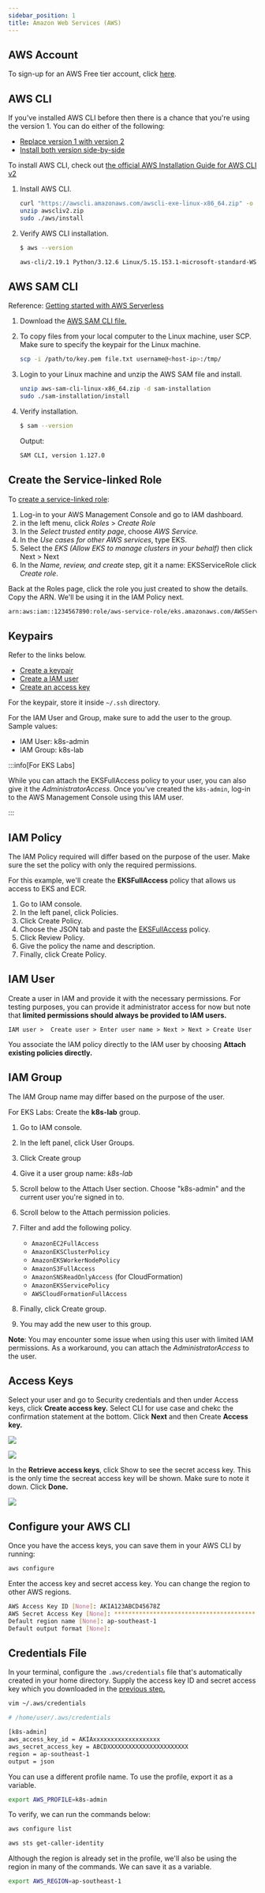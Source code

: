 ```yaml
---
sidebar_position: 1
title: Amazon Web Services (AWS)
---
```



## AWS Account 

To sign-up for an AWS Free tier account, click [here](https://aws.amazon.com/free/).


## AWS CLI 

If you've installed AWS CLI before then there is a chance that you're using the version 1. You can do either of the following:

- [Replace version 1 with version 2](https://docs.aws.amazon.com/cli/latest/userguide/cliv2-migration-instructions.html#cliv2-migration-instructions-migrate) 
- [Install both version side-by-side](https://docs.aws.amazon.com/cli/latest/userguide/cliv2-migration-instructions.html#cliv2-migration-instructions-migrate)

To install AWS CLI, check out [the official AWS Installation Guide for AWS CLI v2](https://docs.aws.amazon.com/cli/latest/userguide/getting-started-install.html)

1. Install AWS CLI. 

    ```bash
    curl "https://awscli.amazonaws.com/awscli-exe-linux-x86_64.zip" -o "awscliv2.zip"
    unzip awscliv2.zip
    sudo ./aws/install 
    ```

2. Verify AWS CLI installation.

    ```bash
    $ aws --version

    aws-cli/2.19.1 Python/3.12.6 Linux/5.15.153.1-microsoft-standard-WSL2 exe/x86_64.ubuntu.22  
    ```

## AWS SAM CLI 

Reference: [Getting started with AWS Serverless](https://docs.aws.amazon.com/serverless-application-model/latest/developerguide/serverless-getting-started.html)

1. Download the [AWS SAM CLI file.](https://docs.aws.amazon.com/serverless-application-model/latest/developerguide/serverless-getting-started.html)

2. To copy files from your local computer to the Linux machine, user SCP. Make sure to specify the keypair for the Linux machine.

    ```bash
    scp -i /path/to/key.pem file.txt username@<host-ip>:/tmp/ 
    ```

3. Login to your Linux machine and unzip the AWS SAM file and install.

    ```bash
    unzip aws-sam-cli-linux-x86_64.zip -d sam-installation  
    sudo ./sam-installation/install
    ```

4. Verify installation.

    ```bash
    $ sam --version
    ```

    Output:

    ```bash
    SAM CLI, version 1.127.0  
    ```






## Create the Service-linked Role

To [create a service-linked role](https://us-east-1.console.aws.amazon.com/iamv2/home#/roles):

1. Log-in to your AWS Management Console and go to IAM dashboard.
2. in the left menu, click *Roles* > *Create Role*
3. In the *Select trusted entity page*, choose *AWS Service.*
4. In the *Use cases for other AWS services*, type EKS.
5. Select the *EKS (Allow EKS to manage clusters in your behalf)* then click Next > Next
6. In the *Name, review, and create* step, git it a name: EKSServiceRole click *Create role*.

Back at the Roles page, click the role you just created to show the details. Copy the ARN. We'll be using it in the IAM Policy next.

```bash
arn:aws:iam::1234567890:role/aws-service-role/eks.amazonaws.com/AWSServiceRoleForAmazonEKS 
```


## Keypairs

Refer to the links below.

- [Create a keypair](https://docs.aws.amazon.com/AWSEC2/latest/UserGuide/create-key-pairs.html)
- [Create a IAM user](https://www.techrepublic.com/article/how-to-create-an-administrator-iam-user-and-group-in-aws/)
- [Create an access key](https://docs.aws.amazon.com/IAM/latest/UserGuide/id_credentials_access-keys.html#Using_CreateAccessKey)

For the keypair, store it inside `~/.ssh` directory.

For the IAM User and Group, make sure to add the user to the group. Sample values:

- IAM User: k8s-admin
- IAM Group: k8s-lab

:::info[For EKS Labs]

While you can attach the EKSFullAccess policy to your user, you can also give it the *AdministratorAccess*. Once you've created the `k8s-admin`, log-in to the AWS Management Console using this IAM user.

:::

## IAM Policy

The IAM Policy required will differ based on the purpose of the user. Make sure the set the policy with only the required permissions.

For this example, we'll create the **EKSFullAccess** policy that allows us access to EKS and ECR.

1. Go to IAM console.
2. In the left panel, click Policies.
3. Click Create Policy.
4. Choose the JSON tab and paste the [EKSFullAccess](EKSFullAccess.json) policy. 
5. Click Review Policy.
6. Give the policy the name and description.
7. Finally, click Create Policy.


## IAM User

Create a user in IAM and provide it with the necessary permissions. For testing purposes, you can provide it administrator access for now but note that **limited permissions should always be provided to IAM users.**

```
IAM user >  Create user > Enter user name > Next > Next > Create User 
```

You associate the IAM policy directly to the IAM user by choosing **Attach existing policies directly.**

## IAM Group

The IAM Group name may differ based on the purpose of the user.

For EKS Labs: Create the **k8s-lab** group.

1. Go to IAM console.
2. In the left panel, click User Groups.
3. Click Create group
4. Give it a user group name: *k8s-lab*
5. Scroll below to the Attach User section. Choose "k8s-admin" and the current user you're signed in to.
6. Scroll below to the Attach permission policies.
7. Filter and add the following policy.

    - `AmazonEC2FullAccess`
    - `AmazonEKSClusterPolicy`
    - `AmazonEKSWorkerNodePolicy`
    - `AmazonS3FullAccess`
    - `AmazonSNSReadOnlyAccess` (for CloudFormation)
    - `AmazonEKSServicePolicy`
    - `AWSCloudFormationFullAccess`
    <!-- - IAMReadOnlyAccess -->

8. Finally, click Create group.
9. You may add the new user to this group.

**Note**: You may encounter some issue when using this user with limited IAM permissions. As a workaround, you can attach the *AdministratorAccess* to the user.




## Access Keys

Select your user and go to Security credentials and then under Access keys, click **Create access key.** Select CLI for use case and chekc the confirmation statement at the bottom. Click **Next** and then Create **Access key.**

<div class='img-center'>

![](/img/docs/1102-aws-sam-auth-cli.png)

</div>

<div class='img-center'>

![](/img/docs/1102-aws-sam-auth-cli-create-access-key.png)

</div>

In the **Retrieve access keys**, click Show to see the secret access key. This is the only time the secreat access key will be shown. Make sure to note it down. Click **Done.**

<div class='img-center'>

![](/img/docs/1102-aws-sam-auth-cli-create-access-key-show-secret-access-key.png)

</div>

## Configure your AWS CLI 

Once you have the access keys, you can save them in your AWS CLI by running: 

```bash
aws configure  
```

Enter the access key and secret access key. You can change the region to other AWS regions.

```bash
AWS Access Key ID [None]: AKIA123ABCD45678Z
AWS Secret Access Key [None]: ****************************************
Default region name [None]: ap-southeast-1
Default output format [None]: 
```


## Credentials File

In your terminal, configure the `.aws/credentials` file that's automatically created in your home directory. Supply the access key ID and secret access key which you downloaded in the [previous step.](#access-keys)

```bash
vim ~/.aws/credentials 
```

```bash
# /home/user/.aws/credentials

[k8s-admin]
aws_access_key_id = AKIAxxxxxxxxxxxxxxxxxxx
aws_secret_access_key = ABCDXXXXXXXXXXXXXXXXXXXXXXX
region = ap-southeast-1
output = json
``` 

You can use a different profile name. To use the profile, export it as a variable.

```bash
export AWS_PROFILE=k8s-admin
```

To verify, we can run the commands below:

```bash
aws configure list 
```
```bash
aws sts get-caller-identity 
```

Although the region is already set in the profile, we'll also be using the region in many of the commands. We can save it as a variable.

```bash
export AWS_REGION=ap-southeast-1 
```